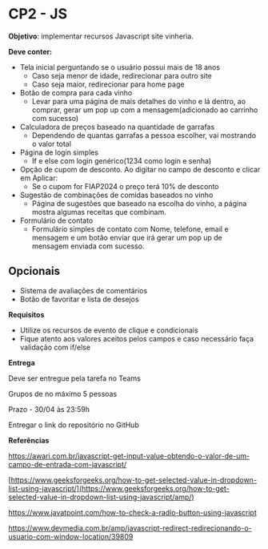# CP2 - JS

**Objetivo**: implementar recursos Javascript site vinheria.

**Deve conter:**

- Tela inicial perguntando se o usuário possui mais de 18 anos
    - Caso seja menor de idade, redirecionar para outro site
    - Caso seja maior, redirecionar para home page
- Botão de compra para cada vinho
    - Levar para uma página de mais detalhes do vinho e lá dentro, ao comprar, gerar um pop up com a mensagem(adicionado ao carrinho com sucesso)
- Calculadora de preços baseado na quantidade de garrafas
    - Dependendo de quantas garrafas a pessoa escolher, vai mostrando o valor total
- Página de login simples
    - If e else com login genérico(1234 como login e senha)
- Opção de cupom de desconto. Ao digitar no campo de desconto e clicar em Aplicar:
    - Se o cupom for FIAP2024 o preço terá 10% de desconto
- Sugestão de combinações de comidas baseados no vinho
    - Página de sugestões que baseado na escolha do vinho, a página mostra algumas receitas que combinam.
- Formulário de contato
    - Formulário simples de contato com Nome, telefone, email e mensagem e um botão enviar que irá gerar um pop up de mensagem enviada com sucesso.

## Opcionais

- Sistema de avaliações de comentários
- Botão de favoritar e lista de desejos

**Requisitos**

- Utilize os recursos de evento de clique e condicionais
- Fique atento aos valores aceitos pelos campos e caso necessário faça validação com if/else

**Entrega**

Deve ser entregue pela tarefa no Teams

Grupos de no máximo 5 pessoas

Prazo - 30/04 às 23:59h

Entregar o link do repositório no GitHub

**Referências**

https://awari.com.br/javascript-get-input-value-obtendo-o-valor-de-um-campo-de-entrada-com-javascript/

[https://www.geeksforgeeks.org/how-to-get-selected-value-in-dropdown-list-using-javascript/](https://www.geeksforgeeks.org/how-to-get-selected-value-in-dropdown-list-using-javascript/amp/)

https://www.javatpoint.com/how-to-check-a-radio-button-using-javascript

https://www.devmedia.com.br/amp/javascript-redirect-redirecionando-o-usuario-com-window-location/39809